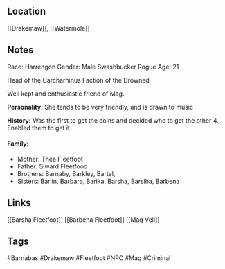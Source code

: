 ## Location
[[Drakemaw]], [[Watermole]]

## Notes
Race: Harrengon
Gender: Male
Swashbucker Rogue
Age: 21

Head of the Carcharhinus Faction of the Drowned

Well kept and enthusiastic friend of Mag.

**Personality:** She tends to be very friendly, and is drawn to music

**History:** Was the first to get the coins and decided who to get the other 4. Enabled them to get it.

#### Family: 
- Mother: Thea Fleetfoot   
- Father: Siward Fleetfood
- Brothers: Barnaby, Barkley, Bartel,  
- Sisters: Barlin, Barbara, Barika, Barsha, Barsiha, Barbena

## Links
[[Barsha Fleetfoot]]
[[Barbena Fleetfoot]]
[[Mag Vell]]

## Tags
#Barnabas #Drakemaw #Fleetfoot #NPC #Mag #Criminal